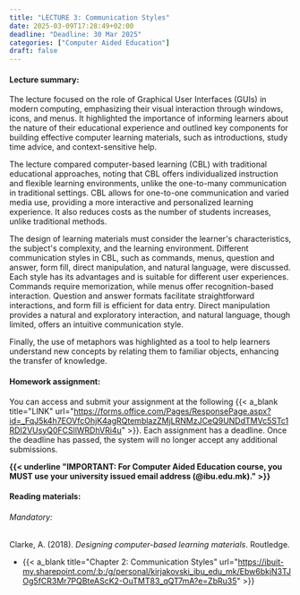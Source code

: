 ```yaml
---
title: "LECTURE 3: Communication Styles"
date: 2025-03-09T17:28:49+02:00
deadline: "Deadline: 30 Mar 2025"
categories: ["Computer Aided Education"]
draft: false
---
```


#### Lecture summary:

The lecture focused on the role of Graphical User Interfaces (GUIs) in modern computing, emphasizing their visual interaction through windows, icons, and menus. It highlighted the importance of informing learners about the nature of their educational experience and outlined key components for building effective computer learning materials, such as introductions, study time advice, and context-sensitive help.

The lecture compared computer-based learning (CBL) with traditional educational approaches, noting that CBL offers individualized instruction and flexible learning environments, unlike the one-to-many communication in traditional settings. CBL allows for one-to-one communication and varied media use, providing a more interactive and personalized learning experience. It also reduces costs as the number of students increases, unlike traditional methods.

The design of learning materials must consider the learner's characteristics, the subject's complexity, and the learning environment. Different communication styles in CBL, such as commands, menus, question and answer, form fill, direct manipulation, and natural language, were discussed. Each style has its advantages and is suitable for different user experiences. Commands require memorization, while menus offer recognition-based interaction. Question and answer formats facilitate straightforward interactions, and form fill is efficient for data entry. Direct manipulation provides a natural and exploratory interaction, and natural language, though limited, offers an intuitive communication style.

Finally, the use of metaphors was highlighted as a tool to help learners understand new concepts by relating them to familiar objects, enhancing the transfer of knowledge.

#### Homework assignment:

You can access and submit your assignment at the following {{< a_blank title="LINK" url="https://forms.office.com/Pages/ResponsePage.aspx?id=_FqJ5k4h7EOVfcOhjK4agRQtemblazZMjLRNMzJCeQ9UNDdTMVc5STc1RDI2VUsyQ0FCSllWRDhVRi4u" >}}. Each assignment has a deadline. Once the deadline has passed, the system will no longer accept any additional submissions.

**{{< underline "IMPORTANT: For Computer Aided Education course, you MUST use your university issued email address (@ibu.edu.mk)." >}}**

#### Reading materials:

###### Mandatory:

Clarke, A. (2018). *Designing computer-based learning materials*. Routledge.

* {{< a_blank title="Chapter 2: Communication Styles" url="https://ibuit-my.sharepoint.com/:b:/g/personal/kirjakovski_ibu_edu_mk/Ebw6bkjN3TJOg5fCR3Mr7PQBteAScK2-OuTMT83_qQT7mA?e=ZbRu35" >}}

<!-- ###### Optional:

Sternberg, R. J., & Sternberg, K. (2017). *Cognitive psychology* (7th ed.). Cengage Learning. {{< a_blank title="(.pdf)" url="https://ibuit-my.sharepoint.com/:b:/g/personal/kirjakovski_ibu_edu_mk/ERiMyzJ-LotFqEk0Z-J7C8YBtWEfSvELdtfNbQ8B1T6RsA?e=JBOlVH" >}}

* Chapter 1: Introduction to Cognitive Psychology -->
